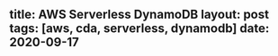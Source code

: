 title: AWS Serverless DynamoDB
layout: post
tags: [aws, cda, serverless, dynamodb]
date: 2020-09-17
---
